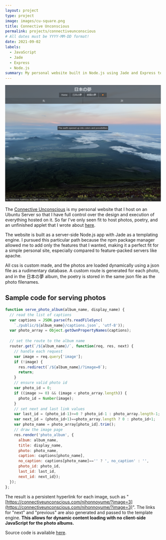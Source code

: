 ```yaml
---
layout: project
type: project
image: images/cu-square.png
title: Connective Unconscious
permalink: projects/connectiveunconscious
# All dates must be YYYY-MM-DD format!
date: 2021-09-02
labels:
  - JavaScript
  - Jade
  - Express
  - Node.js
summary: My personal website built in Node.js using Jade and Express to deliver photos, poetry, and applets.
---
```


<img src="../images/cu-page.png" width="700">

The [Connective Unconscious](http://connectiveunconscious.com/) is my personal website that I host on an Ubuntu Server so that I have full control over the design and execution of everything hosted on it. So far I've only seen fit to host photos, poetry, and an unfinished applet that I wrote about [here](/projects/planetgen).

The website is built as a server-side Node.js app with Jade as a templating engine. I pursued this particular path because the npm package manager allowed me to add only the features that I wanted, making it a perfect fit for a simple personal site, especially compared to feature-packed servers like apache.

All css is custom made, and the photos are loaded dynamically using a json file as a rudimentary database. A custom route is generated for each photo, and in the 日本の夢 album, the poetry is stored in the same json file as the photo filenames.

## Sample code for serving photos
```js
function serve_photo_album(album_name, display_name) {
  // read the list of captions
  var captions = JSON.parse(fs.readFileSync(
    `./public/${album_name}/captions.json`, 'utf-8'));
  var photo_array = Object.getOwnPropertyNames(captions);

  // set the route to the album name
  router.get(`/${album_name}/`, function(req, res, next) {
    // handle each request
    var image = req.query['image'];
    if (!image) {
      res.redirect(`/${album_name}/?image=0`);
      return;
    }
    // ensure valid photo id
    var photo_id = 0;
    if ((image >= 0) && (image < photo_array.length)) {
      photo_id = Number(image);
    }
    // set next and last link values
    var last_id = (photo_id-1)>=0 ? photo_id-1 : photo_array.length-1;
    var next_id = (photo_id+1)==photo_array.length ? 0 : photo_id+1; 
    var photo_name = photo_array[photo_id].trim();
    // draw the image page
    res.render('photo_album', { 
      album: album_name,
      title: display_name,
      photo: photo_name,
      caption: captions[photo_name],
      no_caption: captions[photo_name]=='' ? ', no_caption' : '',
      photo_id: photo_id,
      last_id: last_id,
      next_id: next_id});
  });
};
```

The result is a persistent hyperlink for each image, such as "[https://connectiveunconscious.com/nihonnoyume/?image=3](https://connectiveunconscious.com/nihonnoyume/?image=3)". The links for "next" and "previous" are also generated and passed to the template engine. **This allows for dynamic content loading with no client-side JavaScript for the photo albums.**

Source code is available [here](https://github.com/believeinlain/connectiveunconscious).
